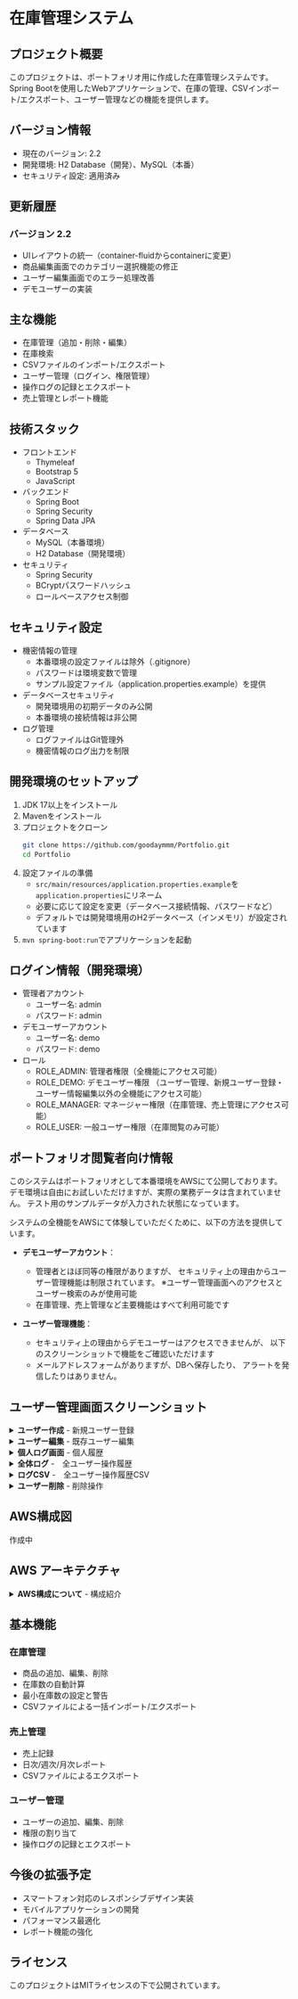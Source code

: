 # 在庫管理システム

## プロジェクト概要
このプロジェクトは、ポートフォリオ用に作成した在庫管理システムです。
Spring Bootを使用したWebアプリケーションで、在庫の管理、CSVインポート/エクスポート、ユーザー管理などの機能を提供します。

## バージョン情報
- 現在のバージョン: 2.2
- 開発環境: H2 Database（開発）、MySQL（本番）
- セキュリティ設定: 適用済み

## 更新履歴
### バージョン 2.2
- UIレイアウトの統一（container-fluidからcontainerに変更）
- 商品編集画面でのカテゴリー選択機能の修正
- ユーザー編集画面でのエラー処理改善
- デモユーザーの実装

## 主な機能
- 在庫管理（追加・削除・編集）
- 在庫検索
- CSVファイルのインポート/エクスポート
- ユーザー管理（ログイン、権限管理）
- 操作ログの記録とエクスポート
- 売上管理とレポート機能

## 技術スタック
- フロントエンド
  - Thymeleaf
  - Bootstrap 5
  - JavaScript
- バックエンド
  - Spring Boot
  - Spring Security
  - Spring Data JPA
- データベース
  - MySQL（本番環境）
  - H2 Database（開発環境）
- セキュリティ
  - Spring Security
  - BCryptパスワードハッシュ
  - ロールベースアクセス制御

## セキュリティ設定
- 機密情報の管理
  - 本番環境の設定ファイルは除外（.gitignore）
  - パスワードは環境変数で管理
  - サンプル設定ファイル（application.properties.example）を提供
- データベースセキュリティ
  - 開発環境用の初期データのみ公開
  - 本番環境の接続情報は非公開
- ログ管理
  - ログファイルはGit管理外
  - 機密情報のログ出力を制限

## 開発環境のセットアップ
1. JDK 17以上をインストール
2. Mavenをインストール
3. プロジェクトをクローン
   ```bash
   git clone https://github.com/goodaymmm/Portfolio.git
   cd Portfolio
   ```
4. 設定ファイルの準備
   - `src/main/resources/application.properties.example`を`application.properties`にリネーム
   - 必要に応じて設定を変更（データベース接続情報、パスワードなど）
   - デフォルトでは開発環境用のH2データベース（インメモリ）が設定されています
5. `mvn spring-boot:run`でアプリケーションを起動

## ログイン情報（開発環境）
- 管理者アカウント
  - ユーザー名: admin
  - パスワード: admin
- デモユーザーアカウント
  - ユーザー名: demo
  - パスワード: demo
- ロール
  - ROLE_ADMIN: 管理者権限（全機能にアクセス可能）
  - ROLE_DEMO: デモユーザー権限
  （ユーザー管理、新規ユーザー登録・ユーザー情報編集以外の全機能にアクセス可能）
  - ROLE_MANAGER: マネージャー権限（在庫管理、売上管理にアクセス可能）
  - ROLE_USER: 一般ユーザー権限（在庫閲覧のみ可能）

## ポートフォリオ閲覧者向け情報
このシステムはポートフォリオとして本番環境をAWSにて公開しております。
デモ環境は自由にお試しいただけますが、実際の業務データは含まれていません。
テスト用のサンプルデータが入力された状態になっています。

システムの全機能をAWSにて体験していただくために、以下の方法を提供しています。

- **デモユーザーアカウント**：
  - 管理者とほぼ同等の権限がありますが、
  セキュリティ上の理由からユーザー管理機能は制限されています。
  ※ユーザー管理画面へのアクセスとユーザー検索のみが使用可能
  - 在庫管理、売上管理など主要機能はすべて利用可能です

- **ユーザー管理機能**：
  - セキュリティ上の理由からデモユーザーはアクセスできませんが、
  以下のスクリーンショットで機能をご確認いただけます
  - メールアドレスフォームがありますが、DBへ保存したり、
  アラートを発信したりはありません。

## ユーザー管理画面スクリーンショット
<details>
<summary><strong>ユーザー作成</strong> - 新規ユーザー登録</summary>
<br>

![ユーザー作成](docs/images/user_regist.png)

</details>

<details>
<summary><strong>ユーザー編集</strong> - 既存ユーザー編集</summary>
<br>

![ユーザー編集](docs/images/user_eddit.png)

</details>

<details>
<summary><strong>個人ログ画面</strong> - 個人履歴</summary>
<br>

![ユーザーログ](docs/images/SoloLog.png)

</details>

<details>
<summary><strong>全体ログ</strong> -　全ユーザー操作履歴</summary>
<br>

![全ユーザーログ](docs/images/AllLog.png)

</details>

<details>
<summary><strong>ログCSV</strong> -　全ユーザー操作履歴CSV</summary>
<br>

![全ユーザーログCSV](docs/images/AllLogCSV.png)

</details>

<details>
<summary><strong>ユーザー削除</strong> - 削除操作</summary>
<br>

![削除操作1](docs/images/delete.png)
![削除操作2](docs/images/delete2.png)
![削除操作3](docs/images/delete3.png)
</details>


## AWS構成図
作成中

## AWS アーキテクチャ
<details>
<summary><strong>AWS構成について</strong> - 構成紹介</summary>
<br>

**アーキテクチャ特徴：**
- **セキュア3層構成**: Public Subnet（ALB）→ Private Subnet（EC2）→ Private Subnet（RDS）
- **DNS管理**: Route 53によるドメイン管理
- **負荷分散**: Application Load Balancerによる可用性向上
- **データベース**: RDS MySQL（完全プライベート配置）
- **セキュリティ**: NAT Gatewayによる一方向インターネットアクセス

**セキュリティ設計：**
- データベースを外部から完全に隔離
- セキュリティグループによる最小権限アクセス制御
- プライベートサブネット配置による攻撃面の最小化

</details>

## 基本機能
### 在庫管理
- 商品の追加、編集、削除
- 在庫数の自動計算
- 最小在庫数の設定と警告
- CSVファイルによる一括インポート/エクスポート

### 売上管理
- 売上記録
- 日次/週次/月次レポート
- CSVファイルによるエクスポート

### ユーザー管理
- ユーザーの追加、編集、削除
- 権限の割り当て
- 操作ログの記録とエクスポート

## 今後の拡張予定
- スマートフォン対応のレスポンシブデザイン実装
- モバイルアプリケーションの開発
- パフォーマンス最適化
- レポート機能の強化

## ライセンス
このプロジェクトはMITライセンスの下で公開されています。 
